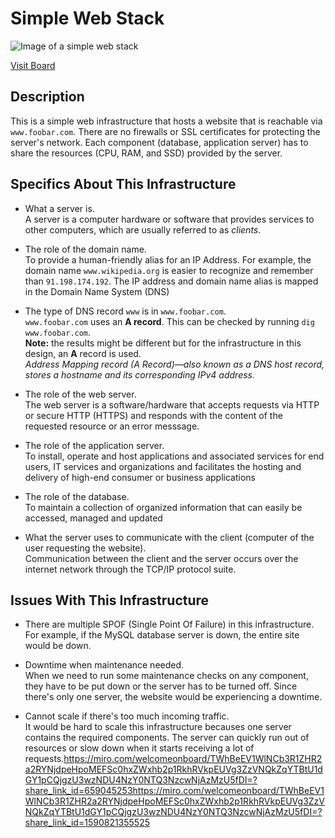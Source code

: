 # Simple Web Stack

![Image of a simple web stack](0-simple_web_stack.jpg)

[Visit Board](https://miro.com/app/board/uXjVPh9GClw=/)

## Description

This is a simple web infrastructure that hosts a website that is reachable via `www.foobar.com`. There are no firewalls or SSL certificates for protecting the server's network. Each component (database, application server) has to share the resources (CPU, RAM, and SSD) provided by the server.

## Specifics About This Infrastructure

+ What a server is.<br/>A server is a computer hardware or software that provides services to other computers, which are usually referred to as *clients*.

+ The role of the domain name.<br/>To provide a human-friendly alias for an IP Address. For example, the domain name `www.wikipedia.org` is easier to recognize and remember than `91.198.174.192`. The IP address and domain name alias is mapped in the Domain Name System (DNS)

+ The type of DNS record `www` is in `www.foobar.com`.<br/>`www.foobar.com` uses an **A record**. This can be checked by running `dig www.foobar.com`.<br/>**Note:** the results might be different but for the infrastructure in this design, an **A** record is used.<br/>
<i>Address Mapping record (A Record)—also known as a DNS host record, stores a hostname and its corresponding IPv4 address.</i>

+ The role of the web server.<br/>The web server is a software/hardware that accepts requests via HTTP or secure HTTP (HTTPS) and responds with the content of the requested resource or an error messsage.

+ The role of the application server.<br/>To install, operate and host applications and associated services for end users, IT services and organizations and facilitates the hosting and delivery of high-end consumer or business applications

+ The role of the database.<br/>To maintain a collection of organized information that can easily be accessed, managed and updated

+ What the server uses to communicate with the client (computer of the user requesting the website).<br/>Communication between the client and the server occurs over the internet network through the TCP/IP protocol suite.

## Issues With This Infrastructure

+ There are multiple SPOF (Single Point Of Failure) in this infrastructure.<br/>For example, if the MySQL database server is down, the entire site would be down.

+ Downtime when maintenance needed.<br/>When we need to run some maintenance checks on any component, they have to be put down or the server has to be turned off. Since there's only one server, the website would be experiencing a downtime.

+ Cannot scale if there's too much incoming traffic.<br/>It would be hard to scale this infrastructure becauses one server contains the required components. The server can quickly run out of resources or slow down when it starts receiving a lot of requests.https://miro.com/welcomeonboard/TWhBeEV1WlNCb3R1ZHR2a2RYNjdpeHpoMEFSc0hxZWxhb2p1RkhRVkpEUVg3ZzVNQkZqYTBtU1dGY1pCQjgzU3wzNDU4NzY0NTQ3NzcwNjAzMzU5fDI=?share_link_id=659045253https://miro.com/welcomeonboard/TWhBeEV1WlNCb3R1ZHR2a2RYNjdpeHpoMEFSc0hxZWxhb2p1RkhRVkpEUVg3ZzVNQkZqYTBtU1dGY1pCQjgzU3wzNDU4NzY0NTQ3NzcwNjAzMzU5fDI=?share_link_id=1590821355525
